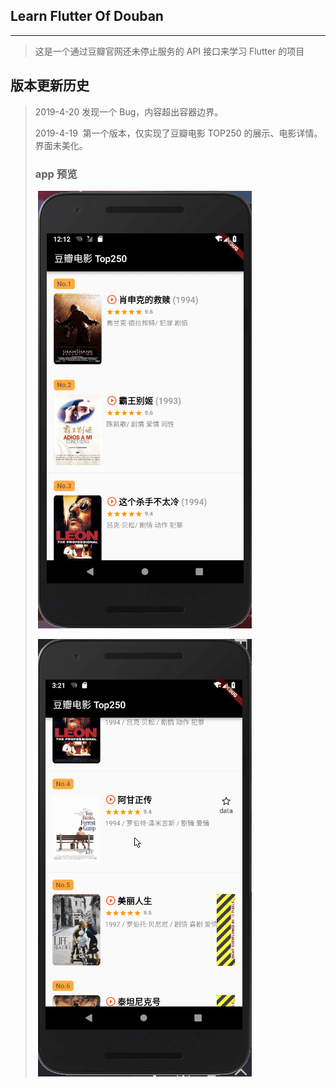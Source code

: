 ## Learn Flutter Of Douban

------

> 这是一个通过豆瓣官网还未停止服务的 API 接口来学习 Flutter 的项目

## 版本更新历史

> 2019-4-20
> 	发现一个 Bug，内容超出容器边界。 
>
> 2019-4-19
> ​	第一个版本，仅实现了豆瓣电影 TOP250 的展示、电影详情。界面未美化。
>
> ### 	app 预览
>
> ​	![image](https://github.com/Dosimz/Learn-flutter-of-douban/blob/master/gifPhoto/initState.gif)
>
> ​	![image](https://github.com/Dosimz/Learn-flutter-of-douban/blob/master/gifPhoto/firstBug.gif)

